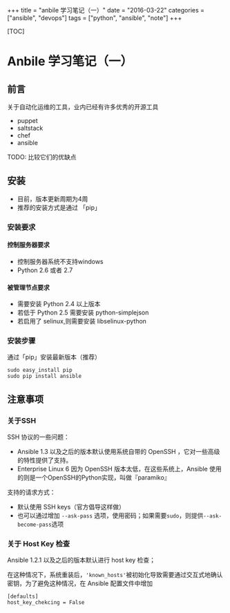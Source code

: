 +++
title = "anbile 学习笔记（一）"
date =  "2016-03-22"
categories = ["ansible", "devops"]
tags = ["python", "ansible", "note"]
+++

[TOC]

# Anbile 学习笔记（一）

## 前言

关于自动化运维的工具，业内已经有许多优秀的开源工具

* puppet
* saltstack
* chef
* ansible

TODO: 比较它们的优缺点

## 安装

* 目前，版本更新周期为4周
* 推荐的安装方式是通过 「pip」

### 安装要求

#### 控制服务器要求

* 控制服务器系统不支持windows
* Python 2.6 或者 2.7

#### 被管理节点要求

* 需要安装 Python 2.4 以上版本
* 若低于 Python 2.5 需要安装 python-simplejson
* 若启用了 selinux,则需要安装 libselinux-python

### 安装步骤
 
通过「pip」安装最新版本（推荐）

```
sudo easy_install pip
sudo pip install ansible
```

## 注意事项

### 关于SSH

SSH 协议的一些问题：

* Ansible 1.3 以及之后的版本默认使用系统自带的 OpenSSH ，它对一些高级的特性提供了支持。
* Enterprise Linux 6 因为 OpenSSH 版本太低，在这些系统上，Ansible 使用的则是一个OpenSSH的Python实现，叫做『paramiko』

支持的请求方式：

* 默认使用 SSH keys（官方倡导这样做）
* 也可以通过增加 `--ask-pass` 选项，使用密码；如果需要`sudo`，则提供`--ask-become-pass`选项

### 关于 Host Key 检查

Ansible 1.2.1 以及之后的版本默认进行 host key 检查；

在这种情况下，系统重装后，`'known_hosts'`被初始化导致需要通过交互式地确认密钥，为了避免这种情况，在 Ansible 配置文件中增加

```
[defaults]
host_key_chekcing = False
``` 



